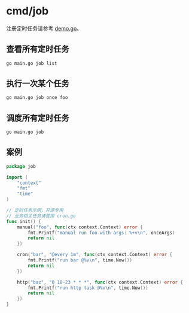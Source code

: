 # cmd/job

注册定时任务请参考 [demo.go](./demo.go)。

## 查看所有定时任务
```bash
go main.go job list
```

## 执行一次某个任务
```bash
go main.go job once foo
```

## 调度所有定时任务
```bash
go main.go job
```

## 案例
```go
package job

import (
	"context"
	"fmt"
	"time"
)

// 定时任务示例，开源专用
// 业务相关任务请使用 cron.go
func init() {
	manual("foo", func(ctx context.Context) error {
		fmt.Printf("manual run foo with args: %+v\n", onceArgs)
		return nil
	})

	cron("bar", "@every 1m", func(ctx context.Context) error {
		fmt.Printf("run bar @%v\n", time.Now())
		return nil
	})

	http("baz", "0 18-23 * * *", func(ctx context.Context) error {
		fmt.Printf("run http task @%v\n", time.Now())
		return nil
	})
}
```
